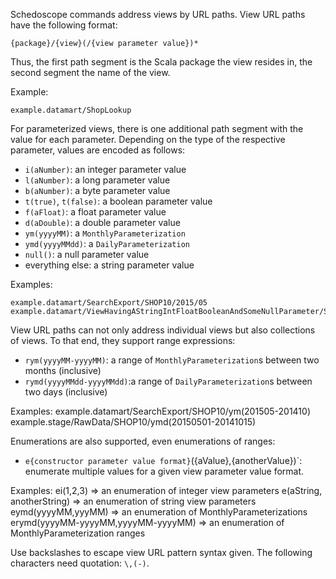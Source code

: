 Schedoscope commands address views by URL paths. View URL paths have the following format:

    {package}/{view}(/{view parameter value})*

Thus, the first path segment is the Scala package the view resides in, the second segment the name of the view. 

Example:

    example.datamart/ShopLookup

For parameterized views, there is one additional path segment with the value for each parameter. Depending on the type of the respective parameter, values are encoded as follows:

- `i(aNumber)`: an integer parameter value
- `l(aNumber)`: a long parameter value
- `b(aNumber)`: a byte parameter value
- `t(true)`, `t(false)`: a boolean parameter value
- `f(aFloat)`: a float parameter value
- `d(aDouble)`: a double parameter value
- `ym(yyyyMM)`: a `MonthlyParameterization`
- `ymd(yyyyMMdd)`: a `DailyParameterization`
- `null()`: a null parameter value
- everything else: a string parameter value

Examples:

    example.datamart/SearchExport/SHOP10/2015/05
    example.datamart/ViewHavingAStringIntFloatBooleanAndSomeNullParameter/SHOP10/i(2015)/f(5.23)/t(true)/null()

View URL paths can not only address individual views but also collections of views. To that end, they support range expressions:

- `rym(yyyyMM-yyyyMM)`: a range of `MonthlyParameterization`s between two months (inclusive)
- `rymd(yyyyMMdd-yyyyMMdd)`:a range of `DailyParameterization`s between two days (inclusive)

Examples:
    example.datamart/SearchExport/SHOP10/ym(201505-201410)
    example.stage/RawData/SHOP10/ymd(20150501-20141015)

Enumerations are also supported, even enumerations of ranges:
-  `e{constructor parameter value format}`({aValue},{anotherValue})`: enumerate multiple values for a given view parameter value format.

Examples:
    ei(1,2,3)                          => an enumeration of integer view parameters 
    e(aString, anotherString)          => an enumeration of string view parameters 
    eymd(yyyyMM,yyyMM)                 => an enumeration of MonthlyParameterizations
    erymd(yyyyMM-yyyyMM,yyyyMM-yyyyMM) => an enumeration of MonthlyParameterization ranges

Use backslashes to escape view URL pattern syntax given. The following characters need quotation: `\,(-)`.